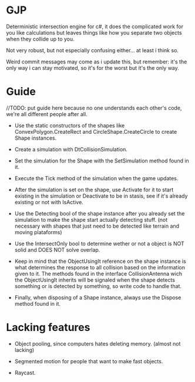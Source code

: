 # GJP

Deterministic intersection engine for c#, it does the complicated work for you like calculations but leaves things like how you separate two objects when they collide up to you.

Not very robust, but not especially confusing either... at least i think so.

Weird commit messages may come as i update this, but remember: it's the only way i can stay motivated, so it's for the worst but it's the only way.

# Guide

//TODO: put guide here because no one understands each other's code, we're all different people after all.

- Use the static constructors of the shapes like ConvexPolygon.CreateRect and CircleShape.CreateCircle to create Shape instances.

- Create a simulation with DtCollisionSimulation.

- Set the simulation for the Shape with the SetSimulation method found in it.

- Execute the Tick method of the simulation when the game updates.

- After the simulation is set on the shape, use Activate for it to start existing in the simulation or Deactivate to be in stasis, see if it's already existing or not with IsActive.

- Use the Detecting bool of the shape instance after you already set the simulation to make the shape start actually detecting stuff. (not necessary with shapes that just need to be detected like terrain and moving plataforms)

- Use the IntersectOnly bool to determine wether or not a object is NOT solid and DOES NOT solve overlap.

- Keep in mind that the ObjectUsingIt reference on the shape instance is what determines the response to all collision based on the information given to it. The methods found in the interface CollisionAntenna wich the ObjectUsingIt inherits will be signaled when the shape detects something or is detected by something, so write code to handle that.

- Finally, when disposing of a Shape instance, always use the Dispose method found in it.

# Lacking features

- Object pooling, since computers hates deleting memory. (almost not lacking)

- Segmented motion for people that want to make fast objects.

- Raycast.
